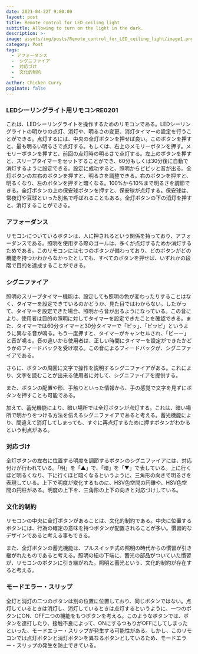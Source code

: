 ```yaml
---
date: 2021-04-22T 9:00:00
layout: post
title: Remote control for LED ceiling light
subtitle: Allowing to turn on the light in the dark.
description: >-
image: assets/img/posts/Remote_control_for_LED_ceiling_light/image1.png
category: Post
tags: 
  - アフォーダンス
  -  シグニファイア
  -  対応づけ
  -  文化的制約
  - 
author: Chicken Curry
paginate: false
---
```


### LEDシーリングライト用リモコンRE0201
これは、LEDシーリングライトを操作するためのリモコンである。LEDシーリングライトの明かりの点灯、消灯や、明るさの変更、消灯タイマーの設定を行うことができる。点灯するには、中央の全灯ボタンを押せば良い。このボタンを押すと、最も明るい明るさで点灯する。もしくは、右上のメモリーボタンを押す。メモリーボタンを押すと、前回の点灯時の明るさで点灯する。左上のボタンを押すと、スリープタイマーをセットすることができ、60分もしくは30分後に自動で消灯するように設定できる。設定に成功すると、照明からピピッと音が出る。全灯ボタンの左右のボタンを押すと、明るさを調整できる。右のボタンを押すと、明るくなり、左のボタンを押すと暗くなる。100%から10%まで明るさを調節できる。全灯ボタンの上の保安球ボタンを押すと、保安球が点灯する。保安球は、常夜灯や豆球といった別名で呼ばれることもある。全灯ボタンの下の消灯を押すと、消灯することができる。

### アフォーダンス
リモコンについているボタンは、人に押されるという関係を持っており、アフォーダンスである。照明を使用する際のゴールは、多くが点灯するためか消灯するためである。このリモコンには七つのボタンが備わっており、どのボタンがどの機能を持つかわからなかったとしても、すべてのボタンを押せば、いずれかの段階で目的を達成することができる。

### シグニファイア
照明のスリープタイマー機能は、設定しても照明の色が変わったりすることはなく、タイマーを設定できているのかどうか、見た目ではわからない。したがって、タイマーを設定できた場合、照明から音が出るようになっている。この音により、使用者は目的の照明に対してタイマーを設定できたことを確認できる。また、タイマーでは60分タイマーと30分タイマーで「ピッ」、「ピッピ」というように異なる音が鳴る。もう一度押すと、タイマーがキャンセルされ、「ピーー」と音が鳴る。音の違いから使用者は、正しい時間にタイマーを設定ができたかどうかのフィードバックを受け取る。この音によるフィードバックが、シグニファイアである。

さらに、ボタンの周囲に文字で操作を説明するシグニファイアがある。これにより、文字を読むことが出来る使用者に対して、シグニファイアを提供する。

また、ボタンの配置や形、手触りといった情報から、手の感覚で文字を見ずにボタンを押すことも可能である。

加えて、蓄光機能により、暗い場所では全灯ボタンが点灯する。これは、暗い場所で明かりをつける方法を伝えるシグニファイアであると考える。蓄光機能により、間違えて消灯してしまっても、すぐに再点灯するために押すボタンがわかるという利点がある。

### 対応づけ
全灯ボタンの左右に位置する明度を調節するボタンのシグニファイアには、対応付けが行われている。「明」を「▲」で、「暗」を「▼」で表している。上に行くほど明るくなり、下に行くほど暗くなるというように、三角形の向きで明るさを表現している。上下で明度が変化するものに、HSV色空間の円錐や、HSV色空間の円柱がある。明度の上下を、三角形の上下の向きと対応づけしている。

### 文化的制約
リモコンの中央に全灯ボタンがあることは、文化的制約である。中央に位置するボタンには、行為の確定の意味を持つボタンが配置されることが多い。慣習的なデザインであると考える事もできる。

また、全灯ボタンの蓄光機能は、プルスイッチ式の照明の時代からの慣習が引き継がれたものであると考える。照明の紐の下端に、蓄光の部品がついていた慣習が、リモコンのボタンに引き継がれた。照明と蓄光という、文化的制約が存在すると考える。

### モードエラー・スリップ
全灯と消灯の二つのボタンは別の位置に位置しており、同じボタンではない。点灯しているときは消灯し、消灯しているときは点灯するというように、一つのボタンにON、OFF二つの機能をもつボタンを考える。このようなボタンでは、ボタンを連打したり、接触不良によって、ONにするつもりがOFFにしてしまったといった、モードエラー・スリップが発生する可能性がある。しかし、このリモコンでは点灯ボタンと消灯ボタンを異なるボタンとしているため、モードエラー・スリップの発生を防止できている。
